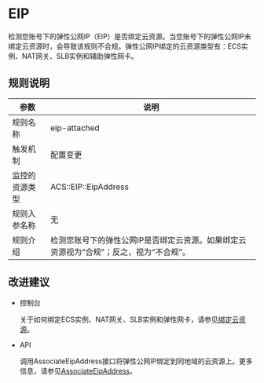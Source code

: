 # EIP

检测您账号下的弹性公网IP（EIP）是否绑定云资源。当您账号下的弹性公网IP未绑定云资源时，会导致该规则不合规。弹性公网IP绑定的云资源类型有：ECS实例、NAT网关、SLB实例和辅助弹性网卡。

## 规则说明

|参数|说明|
|--|--|
|规则名称|eip-attached|
|触发机制|配置变更|
|监控的资源类型|ACS::EIP::EipAddress|
|规则入参名称|无|
|规则介绍|检测您账号下的弹性公网IP是否绑定云资源。如果绑定云资源视为“合规”；反之，视为“不合规”。|

## 改进建议

-   控制台

    关于如何绑定ECS实例、NAT网关、SLB实例和弹性网卡，请参见[绑定云资源](/cn.zh-CN/用户指南/绑定云资源/绑定云资源.md)。

-   API

    调用AssociateEipAddress接口将弹性公网IP绑定到同地域的云资源上。更多信息，请参见[AssociateEipAddress](/cn.zh-CN/API参考/弹性公网IP/AssociateEipAddress.md)。


